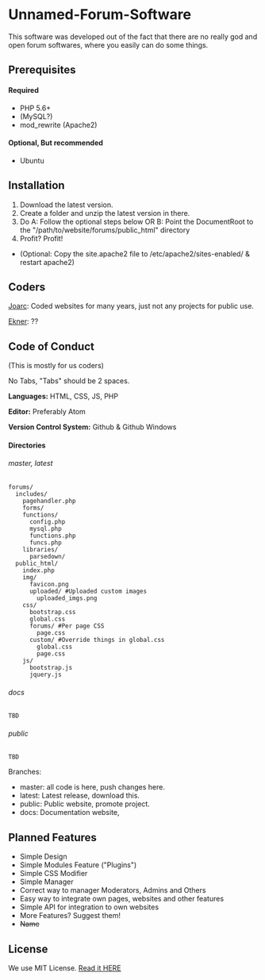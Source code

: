 # Unnamed-Forum-Software
This software was developed out of the fact that there are no really god and open forum softwares, where you easily can do some things.

## Prerequisites
#### Required
* PHP 5.6+
* (MySQL?)
* mod_rewrite (Apache2)

#### Optional, But recommended
* Ubuntu

## Installation
1. Download the latest version.
2. Create a folder and unzip the latest version in there.
3. Do A: Follow the optional steps below OR B: Point the DocumentRoot to the "/path/to/website/forums/public_html" directory
4. Profit? Profit!


* (Optional: Copy the site.apache2 file to /etc/apache2/sites-enabled/ & restart apache2)

## Coders
[Joarc](https://www.joarc.se/): Coded websites for many years, just not any projects for public use.

[Ekner](http://xzy.se/): ??

## Code of Conduct
(This is mostly for us coders)

No Tabs, "Tabs" should be 2 spaces.

__Languages:__ HTML, CSS, JS, PHP

__Editor:__ Preferably Atom

__Version Control System:__ Github & Github Windows

#### Directories
###### master, latest
```
forums/
  includes/
    pagehandler.php
    forms/
    functions/
      config.php
      mysql.php
      functions.php
      funcs.php
    libraries/
      parsedown/
  public_html/
    index.php
    img/
      favicon.png
      uploaded/ #Uploaded custom images
        uploaded_imgs.png
    css/
      bootstrap.css
      global.css
      forums/ #Per page CSS
        page.css
      custom/ #Override things in global.css
        global.css
        page.css
    js/
      bootstrap.js
      jquery.js
```

###### docs
```
TBD
```

###### public
```
TBD
```

Branches:
* master: all code is here, push changes here.
* latest: Latest release, download this.
* public: Public website, promote project.
* docs: Documentation website,

## Planned Features
- Simple Design
- Simple Modules Feature ("Plugins")
- Simple CSS Modifier
- Simple Manager
- Correct way to manager Moderators, Admins and Others
- Easy way to integrate own pages, websites and other features
- Simple API for integration to own websites
- More Features? Suggest them!
- ~~Name~~

## License
We use MIT License. [Read it HERE](https://github.com/Joarc-SE/Unnamed-Forum-Software/blob/master/LICENSE)

